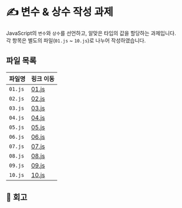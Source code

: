 # ✍️ 변수 & 상수 작성 과제

JavaScript의 `변수`와 `상수`를 선언하고, 알맞은 타입의 값을 할당하는 과제입니다.  
각 항목은 별도의 파일(`01.js` ~ `10.js`)로 나누어 작성하였습니다.

## 파일 목록

| 파일명  | 링크 이동                           |
| ------- | ----------------------------------- |
| `01.js` | [01.js](/week01/01_variables/01.js) |
| `02.js` | [02.js](/week01/01_variables/02.js) |
| `03.js` | [03.js](/week01/01_variables/03.js) |
| `04.js` | [04.js](/week01/01_variables/04.js) |
| `05.js` | [05.js](/week01/01_variables/05.js) |
| `06.js` | [06.js](/week01/01_variables/06.js) |
| `07.js` | [07.js](/week01/01_variables/07.js) |
| `08.js` | [08.js](/week01/01_variables/08.js) |
| `09.js` | [09.js](/week01/01_variables/09.js) |
| `10.js` | [10.js](/week01/01_variables/10.js) |

## 💭 회고
